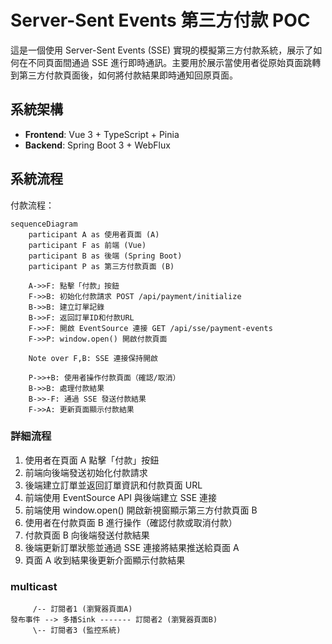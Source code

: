 # Server-Sent Events 第三方付款 POC

這是一個使用 Server-Sent Events (SSE) 實現的模擬第三方付款系統，展示了如何在不同頁面間通過 SSE 進行即時通訊。主要用於展示當使用者從原始頁面跳轉到第三方付款頁面後，如何將付款結果即時通知回原頁面。

## 系統架構

- **Frontend**: Vue 3 + TypeScript + Pinia
- **Backend**: Spring Boot 3 + WebFlux

## 系統流程

付款流程：

```mermaid
sequenceDiagram
    participant A as 使用者頁面 (A)
    participant F as 前端 (Vue)
    participant B as 後端 (Spring Boot)
    participant P as 第三方付款頁面 (B)
    
    A->>F: 點擊「付款」按鈕
    F->>B: 初始化付款請求 POST /api/payment/initialize
    B->>B: 建立訂單記錄
    B->>F: 返回訂單ID和付款URL
    F->>F: 開啟 EventSource 連接 GET /api/sse/payment-events
    F->>P: window.open() 開啟付款頁面
    
    Note over F,B: SSE 連接保持開啟
    
    P->>+B: 使用者操作付款頁面（確認/取消）
    B->>B: 處理付款結果
    B->>-F: 通過 SSE 發送付款結果
    F->>A: 更新頁面顯示付款結果
```

### 詳細流程

1. 使用者在頁面 A 點擊「付款」按鈕
2. 前端向後端發送初始化付款請求
3. 後端建立訂單並返回訂單資訊和付款頁面 URL
4. 前端使用 EventSource API 與後端建立 SSE 連接
5. 前端使用 window.open() 開啟新視窗顯示第三方付款頁面 B
6. 使用者在付款頁面 B 進行操作（確認付款或取消付款）
7. 付款頁面 B 向後端發送付款結果
8. 後端更新訂單狀態並通過 SSE 連接將結果推送給頁面 A
9. 頁面 A 收到結果後更新介面顯示付款結果

### multicast

```
     /-- 訂閱者1 (瀏覽器頁面A)
發布事件 --> 多播Sink ------- 訂閱者2 (瀏覽器頁面B)
     \-- 訂閱者3 (監控系統)
```
